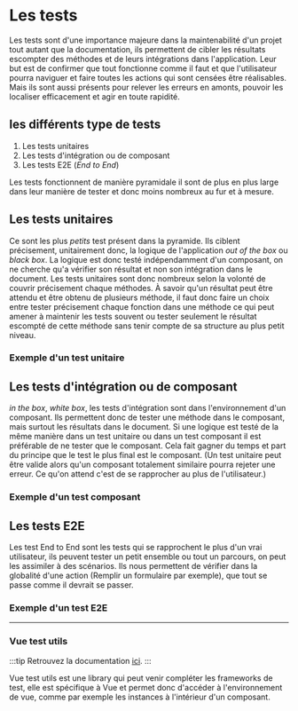 # Les tests

Les tests sont d'une importance majeure dans la maintenabilité d'un projet tout autant que la documentation,
ils permettent de cibler les résultats escompter des méthodes et de leurs intégrations dans l'application.
Leur but est de confirmer que tout fonctionne comme il faut et que l'utilisateur pourra naviguer et faire toutes les actions qui sont censées être réalisables.
Mais ils sont aussi présents pour relever les erreurs en amonts, pouvoir les localiser efficacement et agir en toute rapidité.

## les différents type de tests

1. Les tests unitaires
2. Les tests d'intégration ou de composant
3. Les tests E2E (_End to End_)

Les tests fonctionnent de manière pyramidale il sont de plus en plus large dans leur manière de tester et donc moins nombreux au fur et à mesure.

## Les tests unitaires

Ce sont les plus _petits_ test présent dans la pyramide. Ils ciblent précisement, unitairement donc, la logique de l'application _out of the box_ ou _black box_.
La logique est donc testé indépendamment d'un composant, on ne cherche qu'a vérifier son résultat et non son intégration dans le document.
Les tests unitaires sont donc nombreux selon la volonté de couvrir précisement chaque méthodes. À savoir qu'un résultat peut être attendu et être obtenu de plusieurs méthode,
il faut donc faire un choix entre tester précisement chaque fonction dans une méthode ce qui peut amener à maintenir les tests souvent ou tester seulement le résultat escompté de cette méthode sans tenir compte de sa structure au plus petit niveau.

### Exemple d'un test unitaire

## Les tests d'intégration ou de composant

_in the box_, _white box_, les tests d'intégration sont dans l'environnement d'un composant. Ils permettent donc de tester une méthode dans le composant,
mais surtout les résultats dans le document.
Si une logique est testé de la même manière dans un test unitaire ou dans un test composant il est préférable de ne tester que le composant. Cela fait gagner du temps
et part du principe que le test le plus final est le composant.
(Un test unitaire peut être valide alors qu'un composant totalement similaire pourra rejeter une erreur. Ce qu'on attend c'est de se rapprocher au plus de l'utilisateur.)

### Exemple d'un test composant

## Les tests E2E

Les test End to End sont les tests qui se rapprochent le plus d'un vrai utilisateur, ils peuvent tester un petit ensemble ou tout un parcours, on peut les assimiler à des scénarios.
Ils nous permettent de vérifier dans la globalité d'une action (Remplir un formulaire par exemple), que tout se passe comme il devrait se passer.

### Exemple d'un test E2E



---

### Vue test utils
:::tip
Retrouvez la documentation [<ins>ici</ins>](https://test-utils.vuejs.org).
:::

Vue test utils est une library qui peut venir compléter les frameworks de test, elle est spécifique à Vue et permet donc d'accéder à l'environnement de vue,
comme par exemple les instances à l'intérieur d'un composant.
